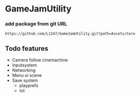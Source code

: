 # GameJamUtility
### add package from git URL
```
https://github.com/L1247/GameJamUtility.git?path=Assets/Core
```

## Todo features
* Camera follow cinemachine 
* Inputsystem
* Networking
* Menu ui scene
* Save system
  * playprefs
  * txt 
